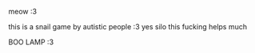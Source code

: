 



















meow :3

this is a snail game by autistic people :3
yes silo this fucking helps much

BOO LAMP :3
